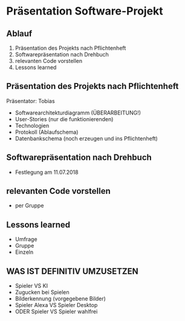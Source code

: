 # Präsentation Software-Projekt

## Ablauf

1. Präsentation des Projekts nach Pflichtenheft
2. Softwarepräsentation nach Drehbuch
3. relevanten Code vorstellen
4. Lessons learned

## Präsentation des Projekts nach Pflichtenheft

Präsentator: Tobias

- Softwarearchitekturdiagramm (ÜBERARBEITUNG!)
- User-Stories (nur die funktionierenden)
- Technologien
- Protokoll (Ablaufschema)
- Datenbankschema (noch erzeugen und ins Pflichtenheft)

## Softwarepräsentation nach Drehbuch

- Festlegung am 11.07.2018

## relevanten Code vorstellen

- per Gruppe

## Lessons learned

- Umfrage
- Gruppe
- Einzeln

## WAS IST DEFINITIV UMZUSETZEN

- Spieler VS KI
- Zugucken bei Spielen
- Bilderkennung (vorgegebene Bilder)
- Spieler Alexa VS Spieler Desktop
- ODER Spieler VS Spieler wahlfrei